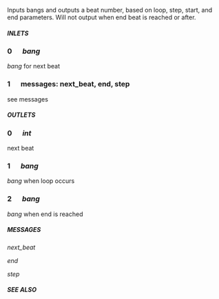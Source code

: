 Inputs bangs and outputs a beat number, based on loop, step, start, and end parameters.
Will not output when end beat is reached or after.

##### INLETS

### 0 &emsp;  _bang_
_bang_ for next beat


### 1 &emsp;  messages: next_beat, end, step
see messages


##### OUTLETS

### 0 &emsp;  _int_
next beat


### 1 &emsp;  _bang_
_bang_ when loop occurs


### 2 &emsp;  _bang_
_bang_ when end is reached


##### MESSAGES 

_next\_beat_



_end_



_step_



##### SEE ALSO
